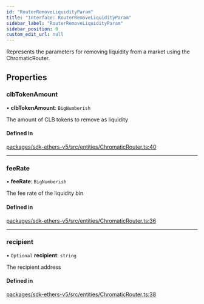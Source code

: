 ```yaml
---
id: "RouterRemoveLiquidityParam"
title: "Interface: RouterRemoveLiquidityParam"
sidebar_label: "RouterRemoveLiquidityParam"
sidebar_position: 0
custom_edit_url: null
---
```


Represents the parameters for removing liquidity from a market using the ChromaticRouter.

## Properties

### clbTokenAmount

• **clbTokenAmount**: `BigNumberish`

The amount of CLB tokens to remove as liquidity

#### Defined in

[packages/sdk-ethers-v5/src/entities/ChromaticRouter.ts:40](https://github.com/chromatic-protocol/sdk/blob/5882a5a/packages/sdk-ethers-v5/src/entities/ChromaticRouter.ts#L40)

___

### feeRate

• **feeRate**: `BigNumberish`

The fee rate of the liquidity bin

#### Defined in

[packages/sdk-ethers-v5/src/entities/ChromaticRouter.ts:36](https://github.com/chromatic-protocol/sdk/blob/5882a5a/packages/sdk-ethers-v5/src/entities/ChromaticRouter.ts#L36)

___

### recipient

• `Optional` **recipient**: `string`

The recipient address

#### Defined in

[packages/sdk-ethers-v5/src/entities/ChromaticRouter.ts:38](https://github.com/chromatic-protocol/sdk/blob/5882a5a/packages/sdk-ethers-v5/src/entities/ChromaticRouter.ts#L38)
